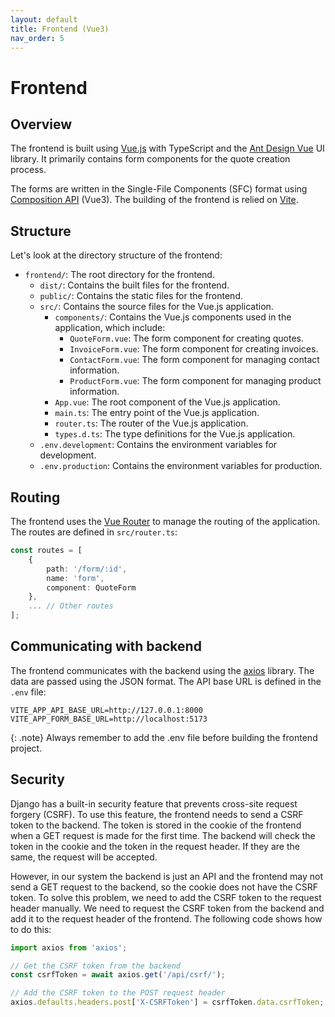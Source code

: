 ```yaml
---
layout: default
title: Frontend (Vue3)
nav_order: 5
---
```


# Frontend

## Overview

The frontend is built using [Vue.js](https://vuejs.org/) with TypeScript and the [Ant Design Vue](https://antdv.com/docs/vue/introduce) UI library. It primarily contains form components for the quote creation process.

The forms are written in the Single-File Components (SFC) format using [Composition API](https://vuejs.org/guide/extras/composition-api-faq.html#what-is-composition-api) (Vue3). The building of the frontend is relied on [Vite](https://vitejs.dev/).

## Structure

Let's look at the directory structure of the frontend:

- `frontend/`: The root directory for the frontend.
    - `dist/`: Contains the built files for the frontend.
    - `public/`: Contains the static files for the frontend.
    - `src/`: Contains the source files for the Vue.js application.
        - `components/`: Contains the Vue.js components used in the application, which include:
            - `QuoteForm.vue`: The form component for creating quotes.
            - `InvoiceForm.vue`: The form component for creating invoices.
            - `ContactForm.vue`: The form component for managing contact information.
            - `ProductForm.vue`: The form component for managing product information.
        - `App.vue`: The root component of the Vue.js application.
        - `main.ts`: The entry point of the Vue.js application.
        - `router.ts`: The router of the Vue.js application.
        - `types.d.ts`: The type definitions for the Vue.js application.
    - `.env.development`: Contains the environment variables for development.
    - `.env.production`: Contains the environment variables for production.


## Routing

The frontend uses the [Vue Router](https://router.vuejs.org/) to manage the routing of the application. The routes are defined in `src/router.ts`:

```typescript
const routes = [
    {
        path: '/form/:id',
        name: 'form',
        component: QuoteForm
    },
    ... // Other routes
];
```

## Communicating with backend

The frontend communicates with the backend using the [axios](https://axios-http.com/) library. The data are passed using the JSON format. The API base URL is defined in the `.env` file:

```
VITE_APP_API_BASE_URL=http://127.0.0.1:8000
VITE_APP_FORM_BASE_URL=http://localhost:5173
```

{: .note}
Always remember to add the .env file before building the frontend project.

## Security

Django has a built-in security feature that prevents cross-site request forgery (CSRF). To use this feature, the frontend needs to send a CSRF token to the backend. The token is stored in the cookie of the frontend when a GET request is made for the first time. The backend will check the token in the cookie and the token in the request header. If they are the same, the request will be accepted.

However, in our system the backend is just an API and the frontend may not send a GET request to the backend, so the cookie does not have the CSRF token. To solve this problem, we need to add the CSRF token to the request header manually. We need to request the CSRF token from the backend and add it to the request header of the frontend. The following code shows how to do this:

```typescript
import axios from 'axios';

// Get the CSRF token from the backend
const csrfToken = await axios.get('/api/csrf/');

// Add the CSRF token to the POST request header
axios.defaults.headers.post['X-CSRFToken'] = csrfToken.data.csrfToken;
```
